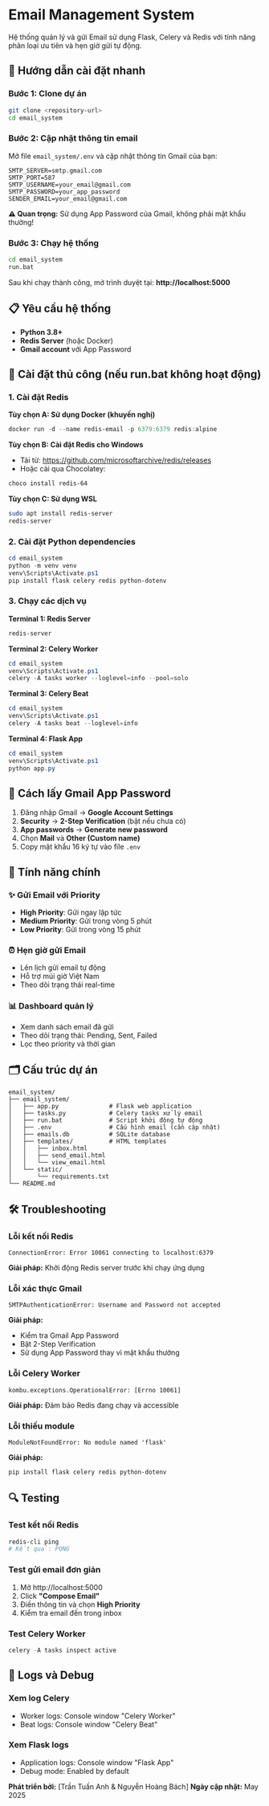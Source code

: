 # Email Management System

Hệ thống quản lý và gửi Email sử dụng Flask, Celery và Redis với tính năng phân loại ưu tiên và hẹn giờ gửi tự động.

## 🚀 Hướng dẫn cài đặt nhanh

### Bước 1: Clone dự án
```bash
git clone <repository-url>
cd email_system
```

### Bước 2: Cập nhật thông tin email
Mở file `email_system/.env` và cập nhật thông tin Gmail của bạn:
```env
SMTP_SERVER=smtp.gmail.com
SMTP_PORT=587
SMTP_USERNAME=your_email@gmail.com
SMTP_PASSWORD=your_app_password
SENDER_EMAIL=your_email@gmail.com
```

**⚠️ Quan trọng:** Sử dụng App Password của Gmail, không phải mật khẩu thường!

### Bước 3: Chạy hệ thống
```bash
cd email_system
run.bat
```

Sau khi chạy thành công, mở trình duyệt tại: **http://localhost:5000**

## 📋 Yêu cầu hệ thống

- **Python 3.8+**
- **Redis Server** (hoặc Docker)
- **Gmail account** với App Password

## 🔧 Cài đặt thủ công (nếu run.bat không hoạt động)

### 1. Cài đặt Redis

**Tùy chọn A: Sử dụng Docker (khuyến nghị)**
```powershell
docker run -d --name redis-email -p 6379:6379 redis:alpine
```

**Tùy chọn B: Cài đặt Redis cho Windows**
- Tải từ: https://github.com/microsoftarchive/redis/releases
- Hoặc cài qua Chocolatey:
```powershell
choco install redis-64
```

**Tùy chọn C: Sử dụng WSL**
```bash
sudo apt install redis-server
redis-server
```

### 2. Cài đặt Python dependencies
```powershell
cd email_system
python -m venv venv
venv\Scripts\Activate.ps1
pip install flask celery redis python-dotenv
```

### 3. Chạy các dịch vụ

**Terminal 1: Redis Server**
```powershell
redis-server
```

**Terminal 2: Celery Worker**
```powershell
cd email_system
venv\Scripts\Activate.ps1
celery -A tasks worker --loglevel=info --pool=solo
```

**Terminal 3: Celery Beat**
```powershell
cd email_system
venv\Scripts\Activate.ps1
celery -A tasks beat --loglevel=info
```

**Terminal 4: Flask App**
```powershell
cd email_system
venv\Scripts\Activate.ps1
python app.py
```

## 📧 Cách lấy Gmail App Password

1. Đăng nhập Gmail → **Google Account Settings**
2. **Security** → **2-Step Verification** (bật nếu chưa có)
3. **App passwords** → **Generate new password**
4. Chọn **Mail** và **Other (Custom name)**
5. Copy mật khẩu 16 ký tự vào file `.env`

## 🎯 Tính năng chính

### ✨ Gửi Email với Priority
- **High Priority**: Gửi ngay lập tức
- **Medium Priority**: Gửi trong vòng 5 phút
- **Low Priority**: Gửi trong vòng 15 phút

### ⏰ Hẹn giờ gửi Email
- Lên lịch gửi email tự động
- Hỗ trợ múi giờ Việt Nam
- Theo dõi trạng thái real-time

### 📊 Dashboard quản lý
- Xem danh sách email đã gửi
- Theo dõi trạng thái: Pending, Sent, Failed
- Lọc theo priority và thời gian

## 🗂️ Cấu trúc dự án

```
email_system/
├── email_system/
│   ├── app.py              # Flask web application
│   ├── tasks.py            # Celery tasks xử lý email
│   ├── run.bat             # Script khởi động tự động
│   ├── .env                # Cấu hình email (cần cập nhật)
│   ├── emails.db           # SQLite database
│   ├── templates/          # HTML templates
│   │   ├── inbox.html
│   │   ├── send_email.html
│   │   └── view_email.html
│   └── static/
│       └── requirements.txt
└── README.md
```

## 🛠️ Troubleshooting

### Lỗi kết nối Redis
```
ConnectionError: Error 10061 connecting to localhost:6379
```
**Giải pháp:** Khởi động Redis server trước khi chạy ứng dụng

### Lỗi xác thực Gmail
```
SMTPAuthenticationError: Username and Password not accepted
```
**Giải pháp:** 
- Kiểm tra Gmail App Password
- Bật 2-Step Verification
- Sử dụng App Password thay vì mật khẩu thường

### Lỗi Celery Worker
```
kombu.exceptions.OperationalError: [Errno 10061]
```
**Giải pháp:** Đảm bảo Redis đang chạy và accessible

### Lỗi thiếu module
```
ModuleNotFoundError: No module named 'flask'
```
**Giải pháp:** 
```powershell
pip install flask celery redis python-dotenv
```

## 🔍 Testing

### Test kết nối Redis
```powershell
redis-cli ping
# Kết quả: PONG
```

### Test gửi email đơn giản
1. Mở http://localhost:5000
2. Click **"Compose Email"**
3. Điền thông tin và chọn **High Priority**
4. Kiểm tra email đến trong inbox

### Test Celery Worker
```powershell
celery -A tasks inspect active
```

## 📝 Logs và Debug

### Xem log Celery
- Worker logs: Console window "Celery Worker"
- Beat logs: Console window "Celery Beat"

### Xem Flask logs
- Application logs: Console window "Flask App"
- Debug mode: Enabled by default



**Phát triển bởi:** [Trần Tuấn Anh & Nguyễn Hoàng Bách]
**Ngày cập nhật:** May 2025
